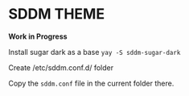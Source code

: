 # SDDM THEME

**Work in Progress**

Install sugar dark as a base
`yay -S sddm-sugar-dark`

Create /etc/sddm.conf.d/ folder

Copy the `sddm.conf` file in the current folder there.

